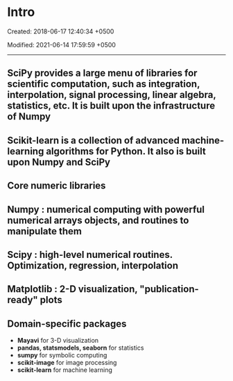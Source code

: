 # Intro

Created: 2018-06-17 12:40:34 +0500

Modified: 2021-06-14 17:59:59 +0500

---

## SciPy provides a large menu of libraries for scientific computation, such as integration, interpolation, signal processing, linear algebra, statistics, etc. It is built upon the infrastructure of Numpy

## Scikit-learn is a collection of advanced machine-learning algorithms for Python. It also is built upon Numpy and SciPy

## Core numeric libraries

## Numpy : numerical computing with powerful numerical arrays objects, and routines to manipulate them

## Scipy : high-level numerical routines. Optimization, regression, interpolation

## Matplotlib : 2-D visualization, "publication-ready" plots

## Domain-specific packages

- **Mayavi** for 3-D visualization
- **pandas, statsmodels, seaborn** for statistics
- **sumpy** for symbolic computing
- **scikit-image** for image processing
- **scikit-learn** for machine learning
